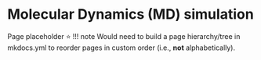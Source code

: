 # Molecular Dynamics (MD) simulation

Page placeholder ⭐
!!! note
    Would need to build a page hierarchy/tree in mkdocs.yml to reorder pages in custom order (i.e., **not** alphabetically).
